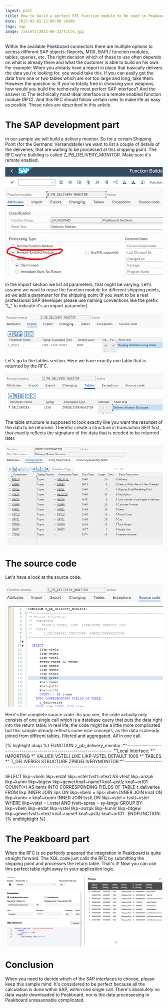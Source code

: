 ```yaml
---
layout: post
title: How to build a perfect RFC function module to be used in Peakboard
date: 2023-03-01 12:00:00 +0200
tags: sap
image: /assets/2023-06-23/title.jpg
---
```

Within the available Peakboard connectors there are multiple options to access different SAP objects: Reports, MDX, BAPI / function modules, tables, queries, etc.
The right decision which of these to use often depends on what is already there and what the customer is able to build on his own. For example: When you already have a report in place that basically delivers the data you're looking for, you would take this. If you can easily get the data from one or two tables which are not too large and long, take them. However the question is: If you're totally free in choosing your weapons, how would you build the technically most perfect SAP interface? And the answer is: The technically most ideal interface is a remote enabled function module (RFC). And this RFC should follow certain rules to make life as easy as posible. These rules are described in this article.

# The SAP development part

In our sample we will build a delivery monitor. So for a certain Shipping Point (for the Germans: Versandstelle) we want to list a couple of details of the deliveries, that are waiting to be processed at this shipping point. The RFC we're building is called Z_PB_DELIVERY_MONITOR. Make sure it's remote enabled.

![image](/assets/2023-06-23/010.png)

In the _import_ section we list all parameters, that might be varying. Let's assume we want to reuse the function module for different shipping points, so we add a parameter for the shipping point (If you want to be a real professional SAP developer please use naming conventions like the prefix "I_" to indicate it's an import parameter).

![image](/assets/2023-06-23/020.png)

Let's go to the tables section. Here we have exactly one table that is returned by the RFC. 

![image](/assets/2023-06-23/030.png)

The table structure is supposed to look exactly like you want the resultset of the data to be returned. Therefor create a structure in transaction SE11 first, that exactly reflects the signature of the data that is needed to be returned later.

![image](/assets/2023-06-23/040.png)

# The source code

Let's have a look at the source code.

![image](/assets/2023-06-23/050.png)

Here's the complete source code. As you see, the code actually only consists of one single call which is a database query that puts the data right into the return table. In real life, the code might be a little more complicated but this sample already reflects some nice concepts, as the data is already joined from diffeent tables, filtered and aggregated. All in one call. 

{% highlight abap %}
FUNCTION z_pb_delivery_monitor.
*"----------------------------------------------------------------------
*"*"Local Interface:
*"  IMPORTING
*"     VALUE(I_VSTEL) LIKE  LIKP-VSTEL DEFAULT 1000
*"  TABLES
*"      T_DELIVERIES STRUCTURE  ZPBDELIVERYMONITOR
*"----------------------------------------------------------------------

  SELECT
      likp~vbeln
      likp~erdat
      likp~vstel
      tvstt~vtext AS vtext
      likp~anzpk
      likp~kunnr
      likp~btgew
      likp~gewei
      kna1~name1
      kna1~pstlz
      kna1~ort01
      COUNT(*) AS items
    INTO CORRESPONDING FIELDS OF TABLE
      t_deliveries
    FROM likp INNER JOIN lips
      ON likp~vbeln = lips~vbeln
      INNER JOIN kna1
      ON likp~kunnr = kna1~kunnr
      INNER JOIN tvstt
      ON likp~vstel = tvstt~vstel
    WHERE likp~vstel = i_vstel
     AND tvstt~spras = sy-langu
    GROUP BY
      likp~vbeln
      likp~erdat
      likp~vstel
      likp~anzpk
      likp~kunnr
      likp~btgew
      likp~gewei
      tvstt~vtext
      kna1~name1
      kna1~pstlz
      kna1~ort01
  .
ENDFUNCTION.
{% endhighlight %}

# The Peakboard part

When the RFC is so perfectly prepared the integration in Peakboard is quite straight forward. The XQL code just calls the RFC by submitting the shipping point and processes the return table. That's it! Now you can use this perfect table right away in your application logic.

![image](/assets/2023-06-23/060.png)

# Conclusion

When you need to decide which of the SAP interfaces to choose, please keep this sample mind. It's considered to be perfect because all the calculation is done within SAP, within one single call. There's absolutely no data waste downloaded to Peakboard, nor is the data processesing in Peakboard unreasonable complicated.



